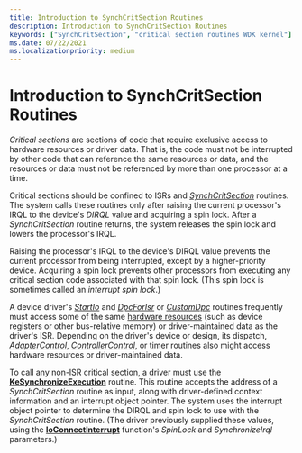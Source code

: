 ```yaml
---
title: Introduction to SynchCritSection Routines
description: Introduction to SynchCritSection Routines
keywords: ["SynchCritSection", "critical section routines WDK kernel"]
ms.date: 07/22/2021
ms.localizationpriority: medium
---
```


# Introduction to SynchCritSection Routines

*Critical sections* are sections of code that require exclusive access to hardware resources or driver data. That is, the code must not be interrupted by other code that can reference the same resources or data, and the resources or data must not be referenced by more than one processor at a time.

Critical sections should be confined to ISRs and [*SynchCritSection*](/windows-hardware/drivers/ddi/wdm/nc-wdm-ksynchronize_routine) routines. The system calls these routines only after raising the current processor's IRQL to the device's *DIRQL* value and acquiring a spin lock. After a *SynchCritSection* routine returns, the system releases the spin lock and lowers the processor's IRQL.

Raising the processor's IRQL to the device's DIRQL value prevents the current processor from being interrupted, except by a higher-priority device. Acquiring a spin lock prevents other processors from executing any critical section code associated with that spin lock. (This spin lock is sometimes called an *interrupt spin lock*.)

A device driver's [*StartIo*](/windows-hardware/drivers/ddi/wdm/nc-wdm-driver_startio) and [*DpcForIsr*](/windows-hardware/drivers/ddi/wdm/nc-wdm-io_dpc_routine) or [*CustomDpc*](/windows-hardware/drivers/ddi/wdm/nc-wdm-kdeferred_routine) routines frequently must access some of the same [hardware resources](hardware-resources.md) (such as device registers or other bus-relative memory) or driver-maintained data as the driver's ISR. Depending on the driver's device or design, its dispatch, [*AdapterControl*](/windows-hardware/drivers/ddi/wdm/nc-wdm-driver_control), [*ControllerControl*](writing-controllercontrolroutines.md), or timer routines also might access hardware resources or driver-maintained data.

To call any non-ISR critical section, a driver must use the [**KeSynchronizeExecution**](/windows-hardware/drivers/ddi/wdm/nf-wdm-kesynchronizeexecution) routine. This routine accepts the address of a *SynchCritSection* routine as input, along with driver-defined context information and an interrupt object pointer. The system uses the interrupt object pointer to determine the DIRQL and spin lock to use with the *SynchCritSection* routine. (The driver previously supplied these values, using the [**IoConnectInterrupt**](/windows-hardware/drivers/ddi/wdm/nf-wdm-ioconnectinterrupt) function's *SpinLock* and *SynchronizeIrql* parameters.)
